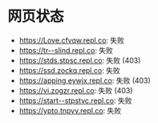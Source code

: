 # 网页状态
- https://Love.cfvqw.repl.co: 失败
- https://tr--slind.repl.co: 失败
- https://stds.stpsc.repl.co: 失败 (403)
- https://ssd.zockq.repl.co: 失败
- https://apping.eywjx.repl.co: 失败 (403)
- https://vi.zogzr.repl.co: 失败 (403)
- https://start--stpstyc.repl.co: 失败
- https://ypto.tnpyv.repl.co: 失败
